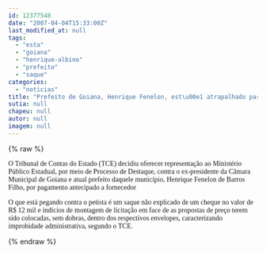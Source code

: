 ```yaml
---
id: 12377548
date: "2007-04-04T15:33:00Z"
last_modified_at: null
tags:
  - "esta"
  - "goiana"
  - "henrique-albino"
  - "prefeito"
  - "saque"
categories:
  - "noticias"
title: "Prefeito de Goiana, Henrique Fenelon, est\u00e1 atrapalhado para explicar um m\u00edsero saque de R$ 12 mil"
sutia: null
chapeu: null
autor: null
imagem: null
---
```

{% raw %}
<p><P><FONT face=Verdana>O Tribunal de Contas do Estado (TCE) decidiu oferecer representação ao Ministério Público Estadual, por meio de Processo de Destaque, contra o ex-presidente da Câmara Municipal de Goiana e atual prefeito daquele município, Henrique Fenelon de Barros Filho, por pagamento antecipado a fornecedor</FONT></P></p>
<p><P><FONT face=Verdana>O que está pegando contra o petista é um saque não explicado de um cheque no valor de R$ 12 mil e indícios de montagem de licitação em face de as propostas de preço terem sido colocadas, sem dobras, dentro dos respectivos envelopes, caracterizando improbidade administrativa, segundo o TCE.</FONT></P> </p>
{% endraw %}